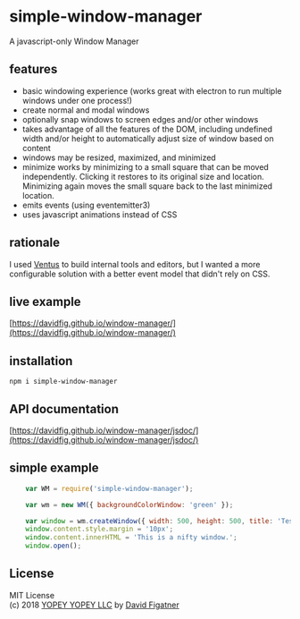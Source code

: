 # simple-window-manager
A javascript-only Window Manager

## features
* basic windowing experience (works great with electron to run multiple windows under one process!)
* create normal and modal windows
* optionally snap windows to screen edges and/or other windows
* takes advantage of all the features of the DOM, including undefined width and/or height to automatically adjust size of window based on content
* windows may be resized, maximized, and minimized
* minimize works by minimizing to a small square that can be moved independently. Clicking it restores to its original size and location. Minimizing again moves the small square back to the last minimized location.
* emits events (using eventemitter3)
* uses javascript animations instead of CSS

## rationale

I used [Ventus](https://github.com/rlamana/Ventus) to build internal tools and editors, but I wanted a more configurable solution with a better event model that didn't rely on CSS.

## live example
[https://davidfig.github.io/window-manager/](https://davidfig.github.io/window-manager/)

## installation

    npm i simple-window-manager

## API documentation
[https://davidfig.github.io/window-manager/jsdoc/](https://davidfig.github.io/window-manager/jsdoc/)

## simple example
```js
    var WM = require('simple-window-manager');

    var wm = new WM({ backgroundColorWindow: 'green' });

    var window = wm.createWindow({ width: 500, height: 500, title: 'Test Window' });
    window.content.style.margin = '10px';
    window.content.innerHTML = 'This is a nifty window.';
    window.open();
```

## License  
MIT License  
(c) 2018 [YOPEY YOPEY LLC](https://yopeyopey.com/) by [David Figatner](https://twitter.com/yopey_yopey/)
